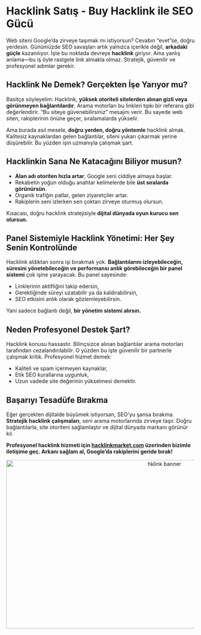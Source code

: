 # Hacklink Satış - Buy Hacklink ile SEO Gücü

Web siteni Google’da zirveye taşımak mı istiyorsun? Cevabın “evet”se, doğru yerdesin. Günümüzde SEO savaşları artık yalnızca içerikle değil, **arkadaki güçle** kazanılıyor. İşte bu noktada devreye **hacklink** giriyor. Ama yanlış anlama—bu iş öyle rastgele link almakla olmaz. Stratejik, güvenilir ve profesyonel adımlar gerekir.

## Hacklink Ne Demek? Gerçekten İşe Yarıyor mu?

Basitçe söyleyelim: Hacklink, **yüksek otoriteli sitelerden alınan gizli veya görünmeyen bağlantılardır**. Arama motorları bu linkleri tıpkı bir referans gibi değerlendirir. “Bu siteye güvenebilirsiniz” mesajını verir. Bu sayede web siten, rakiplerinin önüne geçer, sıralamalarda yükselir. 

Ama burada asıl mesele, **doğru yerden, doğru yöntemle** hacklink almak. Kalitesiz kaynaklardan gelen bağlantılar, siteni yukarı çıkarmak yerine düşürebilir. Bu yüzden işin uzmanıyla çalışmak şart.

## Hacklinkin Sana Ne Katacağını Biliyor musun?

- **Alan adı otoriten hızla artar**, Google seni ciddiye almaya başlar.  
- Rekabetin yoğun olduğu anahtar kelimelerde bile **üst sıralarda görünürsün**.  
- Organik trafiğin patlar, gelen ziyaretçiler artar.  
- Rakiplerin seni izlerken sen çoktan zirveye oturmuş olursun.

Kısacası, doğru hacklink stratejisiyle **dijital dünyada oyun kurucu sen olursun.**

## Panel Sistemiyle Hacklink Yönetimi: Her Şey Senin Kontrolünde

Hacklink aldıktan sonra işi bırakmak yok. **Bağlantılarını izleyebileceğin, süresini yönetebileceğin ve performansı anlık görebileceğin bir panel sistemi** çok işine yarayacak. Bu panel sayesinde:

- Linklerinin aktifliğini takip edersin,  
- Gerektiğinde süreyi uzatabilir ya da kaldırabilirsin,  
- SEO etkisini anlık olarak gözlemleyebilirsin.

Yani sadece bağlantı değil, **bir yönetim sistemi alırsın.**

## Neden Profesyonel Destek Şart?

Hacklink konusu hassastır. Bilinçsizce alınan bağlantılar arama motorları tarafından cezalandırılabilir. O yüzden bu işte güvenilir bir partnerle çalışmak kritik. Profesyonel hizmet demek:

- Kaliteli ve spam içermeyen kaynaklar,  
- Etik SEO kurallarına uygunluk,  
- Uzun vadede site değerinin yükselmesi demektir.

## Başarıyı Tesadüfe Bırakma

Eğer gerçekten dijitalde büyümek istiyorsan, SEO’yu şansa bırakma. **Stratejik hacklink çalışmaları**, seni arama motorlarında zirveye taşır. Doğru bağlantılarla, site otoriteni sağlamlaştır ve dijital dünyada markanı görünür kıl.

**Profesyonel hacklink hizmeti için [hacklinkmarket.com](https://hacklinkmarket.com) üzerinden bizimle iletişime geç. Arkanı sağlam al, Google’da rakiplerini geride bırak!**

<p align="center">
  <a href="https://shortlinkapp.com/BQXPx" target="_blank">
    <img src="https://github.com/hkmarket/hcklinktr/blob/main/hklink.png?raw=true" alt="hklink banner" width="830" height="450">
  </a>
</p>

